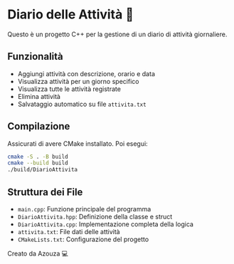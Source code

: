 # Diario delle Attività 📓

Questo è un progetto C++ per la gestione di un diario di attività giornaliere.

## Funzionalità
- Aggiungi attività con descrizione, orario e data
- Visualizza attività per un giorno specifico
- Visualizza tutte le attività registrate
- Elimina attività
- Salvataggio automatico su file `attivita.txt`

## Compilazione

Assicurati di avere CMake installato. Poi esegui:

```bash
cmake -S . -B build
cmake --build build
./build/DiarioAttivita
```

## Struttura dei File

- `main.cpp`: Funzione principale del programma
- `DiarioAttivita.hpp`: Definizione della classe e struct
- `DiarioAttivita.cpp`: Implementazione completa della logica
- `attivita.txt`: File dati delle attività
- `CMakeLists.txt`: Configurazione del progetto

Creato da Azouza 💻
